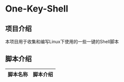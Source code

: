 # One-Key-Shell

## 项目介绍

本项目用于收集和编写Linux下使用的一些一键的Shell脚本

## 脚本介绍

|脚本名称              |脚本介绍                 |
| :----------: | :----------------------: |
